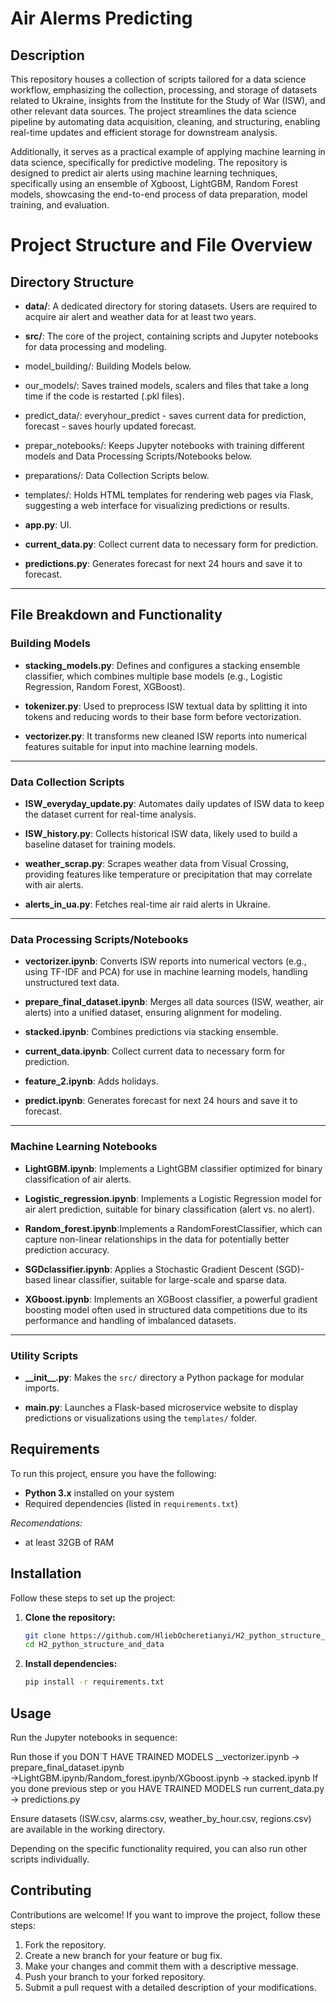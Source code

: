 # Air Alerms Predicting

## Description
This repository houses a collection of scripts tailored for a data science workflow, emphasizing the collection, processing, and storage of datasets related to Ukraine, insights from the Institute for the Study of War (ISW), and other relevant data sources. The project streamlines the data science pipeline by automating data acquisition, cleaning, and structuring, enabling real-time updates and efficient storage for downstream analysis.

Additionally, it serves as a practical example of applying machine learning in data science, specifically for predictive modeling. The repository is designed to predict air alerts using machine learning techniques, specifically using an ensemble of Xgboost, LightGBM, Random Forest models, showcasing the end-to-end process of data preparation, model training, and evaluation.

# Project Structure and File Overview

## Directory Structure

- **data/**: A dedicated directory for storing datasets. Users are required to acquire air alert and weather data for at least two years.

- **src/**: The core of the project, containing scripts and Jupyter notebooks for data processing and modeling.
- model_building/: Building Models below.
- our_models/: Saves trained models, scalers and files that take a long time if the code is restarted (.pkl files).
- predict_data/: everyhour_predict - saves current data for prediction, forecast - saves hourly updated forecast.
- prepar_notebooks/: Keeps Jupyter notebooks with training different models and Data Processing Scripts/Notebooks below.
- preparations/: Data Collection Scripts below.
- templates/: Holds HTML templates for rendering web pages via Flask, suggesting a web interface for visualizing predictions or results.
  
- **app.py**: UI.
  
- **current_data.py**: Collect current data to necessary form for prediction.
  
- **predictions.py**: Generates forecast for next 24 hours and save it to forecast.

---

## File Breakdown and Functionality

### Building Models

- **stacking_models.py**: Defines and configures a stacking ensemble classifier, which combines multiple base models (e.g., Logistic Regression, Random Forest, XGBoost).
  
- **tokenizer.py**: Used to preprocess ISW textual data by splitting it into tokens and reducing words to their base form before vectorization.
  
- **vectorizer.py**:  It transforms new cleaned ISW reports into numerical features suitable for input into machine learning models.

---

### Data Collection Scripts

- **ISW_everyday_update.py**: Automates daily updates of ISW data to keep the dataset current for real-time analysis.

- **ISW_history.py**: Collects historical ISW data, likely used to build a baseline dataset for training models.

- **weather_scrap.py**: Scrapes weather data from Visual Crossing, providing features like temperature or precipitation that may correlate with air alerts.

- **alerts_in_ua.py**: Fetches real-time air raid alerts in Ukraine.

---

### Data Processing Scripts/Notebooks

- **vectorizer.ipynb**: Converts ISW reports into numerical vectors (e.g., using TF-IDF and PCA) for use in machine learning models, handling unstructured text data.
  
- **prepare_final_dataset.ipynb**: Merges all data sources (ISW, weather, air alerts) into a unified dataset, ensuring alignment for modeling.
  
- **stacked.ipynb**: Combines predictions via stacking ensemble.
  
- **current_data.ipynb**: Collect current data to necessary form for prediction.
  
- **feature_2.ipynb**: Adds holidays.
  
- **predict.ipynb**: Generates forecast for next 24 hours and save it to forecast.
---

### Machine Learning Notebooks

- **LightGBM.ipynb**:  Implements a LightGBM classifier optimized for binary classification of air alerts.
  
- **Logistic_regression.ipynb**: Implements a Logistic Regression model for air alert prediction, suitable for binary classification (alert vs. no alert).
  
- **Random_forest.ipynb**:Implements a RandomForestClassifier, which can capture non-linear relationships in the data for potentially better prediction accuracy.
  
- **SGDclassifier.ipynb**: Applies a Stochastic Gradient Descent (SGD)-based linear classifier, suitable for large-scale and sparse data.
  
- **XGboost.ipynb**: Implements an XGBoost classifier, a powerful gradient boosting model often used in structured data competitions due to its performance and handling of imbalanced datasets.
---

### Utility Scripts

- **\_\_init\_\_.py**: Makes the `src/` directory a Python package for modular imports.

- **main.py**: Launches a Flask-based microservice website to display predictions or visualizations using the `templates/` folder.



## Requirements
To run this project, ensure you have the following:

- **Python 3.x** installed on your system
- Required dependencies (listed in `requirements.txt`)

*Recomendations:*
- at least 32GB of RAM
## Installation
Follow these steps to set up the project:

1. **Clone the repository:**
   ```bash
   git clone https://github.com/HliebOcheretianyi/H2_python_structure_and_data.git
   cd H2_python_structure_and_data
   ```
2. **Install dependencies:**
   ```bash
   pip install -r requirements.txt
   ```

## Usage
Run the Jupyter notebooks in sequence:

Run those if you DON`T HAVE TRAINED MODELS
__vectorizer.ipynb → prepare_final_dataset.ipynb →LightGBM.ipynb/Random_forest.ipynb/XGboost.ipynb → stacked.ipynb 
If you done previous step or you HAVE TRAINED MODELS run 
current_data.py → predictions.py

Ensure datasets (ISW.csv, alarms.csv, weather_by_hour.csv, regions.csv) are available in the working directory.

Depending on the specific functionality required, you can also run other scripts individually.

## Contributing
Contributions are welcome! If you want to improve the project, follow these steps:

1. Fork the repository.
2. Create a new branch for your feature or bug fix.
3. Make your changes and commit them with a descriptive message.
4. Push your branch to your forked repository.
5. Submit a pull request with a detailed description of your modifications.

